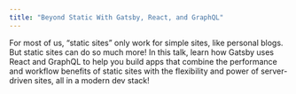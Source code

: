 ```yaml
---
title: "Beyond Static With Gatsby, React, and GraphQL"
---
```


For most of us, “static sites” only work for simple sites, like personal blogs. But static sites can do so much more! In this talk, learn how Gatsby uses React and GraphQL to help you build apps that combine the performance and workflow benefits of static sites with the flexibility and power of server-driven sites, all in a modern dev stack!
